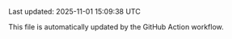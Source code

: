 Last updated: 2025-11-01 15:09:38 UTC

This file is automatically updated by the GitHub Action workflow.
